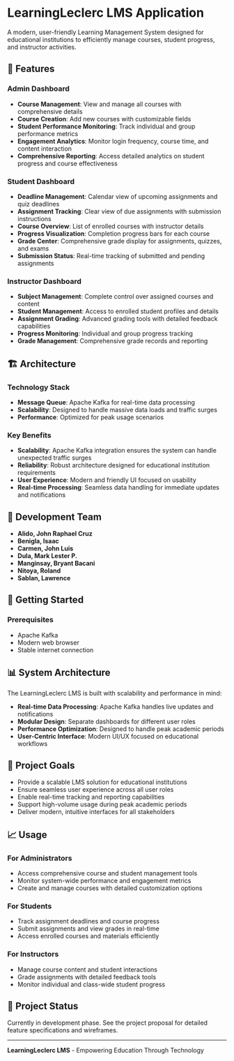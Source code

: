 # LearningLeclerc LMS Application

A modern, user-friendly Learning Management System designed for educational institutions to efficiently manage courses, student progress, and instructor activities.

## 🚀 Features

### Admin Dashboard
- **Course Management**: View and manage all courses with comprehensive details
- **Course Creation**: Add new courses with customizable fields
- **Student Performance Monitoring**: Track individual and group performance metrics
- **Engagement Analytics**: Monitor login frequency, course time, and content interaction
- **Comprehensive Reporting**: Access detailed analytics on student progress and course effectiveness

### Student Dashboard
- **Deadline Management**: Calendar view of upcoming assignments and quiz deadlines
- **Assignment Tracking**: Clear view of due assignments with submission instructions
- **Course Overview**: List of enrolled courses with instructor details
- **Progress Visualization**: Completion progress bars for each course
- **Grade Center**: Comprehensive grade display for assignments, quizzes, and exams
- **Submission Status**: Real-time tracking of submitted and pending assignments

### Instructor Dashboard
- **Subject Management**: Complete control over assigned courses and content
- **Student Management**: Access to enrolled student profiles and details
- **Assignment Grading**: Advanced grading tools with detailed feedback capabilities
- **Progress Monitoring**: Individual and group progress tracking
- **Grade Management**: Comprehensive grade records and reporting

## 🏗️ Architecture

### Technology Stack
- **Message Queue**: Apache Kafka for real-time data processing
- **Scalability**: Designed to handle massive data loads and traffic surges
- **Performance**: Optimized for peak usage scenarios

### Key Benefits
- **Scalability**: Apache Kafka integration ensures the system can handle unexpected traffic surges
- **Reliability**: Robust architecture designed for educational institution requirements
- **User Experience**: Modern and friendly UI focused on usability
- **Real-time Processing**: Seamless data handling for immediate updates and notifications

## 👥 Development Team

- **Alido, John Raphael Cruz**
- **Benigla, Isaac**
- **Carmen, John Luis**
- **Dula, Mark Lester P.**
- **Manginsay, Bryant Bacani**
- **Nitoya, Roland**
- **Sablan, Lawrence**

## 🚀 Getting Started

### Prerequisites
- Apache Kafka
- Modern web browser
- Stable internet connection

## 📊 System Architecture

The LearningLeclerc LMS is built with scalability and performance in mind:

- **Real-time Data Processing**: Apache Kafka handles live updates and notifications
- **Modular Design**: Separate dashboards for different user roles
- **Performance Optimization**: Designed to handle peak academic periods
- **User-Centric Interface**: Modern UI/UX focused on educational workflows

## 🎯 Project Goals

- Provide a scalable LMS solution for educational institutions
- Ensure seamless user experience across all user roles
- Enable real-time tracking and reporting capabilities
- Support high-volume usage during peak academic periods
- Deliver modern, intuitive interfaces for all stakeholders

## 📈 Usage

### For Administrators
- Access comprehensive course and student management tools
- Monitor system-wide performance and engagement metrics
- Create and manage courses with detailed customization options

### For Students
- Track assignment deadlines and course progress
- Submit assignments and view grades in real-time
- Access enrolled courses and materials efficiently

### For Instructors
- Manage course content and student interactions
- Grade assignments with detailed feedback tools
- Monitor individual and class-wide student progress

## 🔄 Project Status

Currently in development phase. See the project proposal for detailed feature specifications and wireframes.

---

**LearningLeclerc LMS** - Empowering Education Through Technology
